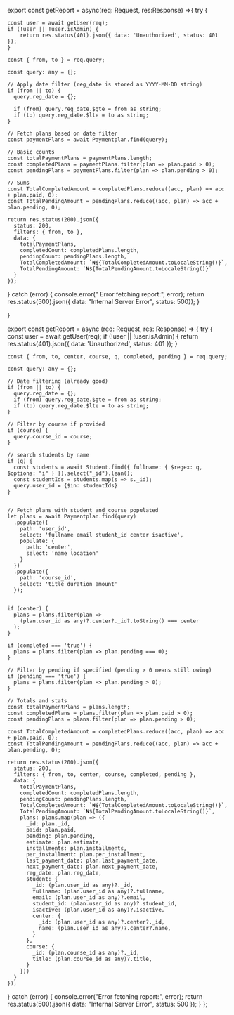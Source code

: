 export const getReport = async(req: Request, res:Response) =>{
   try {

    const user = await getUser(req);
    if (!user || !user.isAdmin) {
        return res.status(401).json({ data: 'Unauthorized', status: 401 });
    }

    const { from, to } = req.query;

    const query: any = {};
    
    // Apply date filter (reg_date is stored as YYYY-MM-DD string)
    if (from || to) {
      query.reg_date = {};
    
      if (from) query.reg_date.$gte = from as string;
      if (to) query.reg_date.$lte = to as string;
    }
    
    // Fetch plans based on date filter
    const paymentPlans = await Paymentplan.find(query);
    
    // Basic counts
    const totalPaymentPlans = paymentPlans.length;
    const completedPlans = paymentPlans.filter(plan => plan.paid > 0);
    const pendingPlans = paymentPlans.filter(plan => plan.pending > 0);
    
    // Sums
    const TotalCompletedAmount = completedPlans.reduce((acc, plan) => acc + plan.paid, 0);
    const TotalPendingAmount = pendingPlans.reduce((acc, plan) => acc + plan.pending, 0);
    
    return res.status(200).json({
      status: 200,
      filters: { from, to },
      data: {
        totalPaymentPlans,
        completedCount: completedPlans.length,
        pendingCount: pendingPlans.length,
        TotalCompletedAmount: `₦${TotalCompletedAmount.toLocaleString()}`,
        TotalPendingAmount: `₦${TotalPendingAmount.toLocaleString()}`
      }
    });
    
   } catch (error) {
    console.error(" Error fetching report:", error);
    return res.status(500).json({ data: "Internal Server Error", status: 500});
   }

    
}








<!-- ====================================================================== -->
export const getReport = async (req: Request, res: Response) => {
  try {
    const user = await getUser(req);
    if (!user || !user.isAdmin) {
      return res.status(401).json({ data: 'Unauthorized', status: 401 });
    }

    const { from, to, center, course, q, completed, pending } = req.query;

    const query: any = {};

    // Date filtering (already good)
    if (from || to) {
      query.reg_date = {};
      if (from) query.reg_date.$gte = from as string;
      if (to) query.reg_date.$lte = to as string;
    }

    // Filter by course if provided
    if (course) {
      query.course_id = course;
    }

    // search students by name
    if (q) {
      const students = await Student.find({ fullname: { $regex: q, $options: "i" } }).select("_id").lean();
      const studentIds = students.map(s => s._id);
      query.user_id = {$in: studentIds}
    }


    // Fetch plans with student and course populated
    let plans = await Paymentplan.find(query)
      .populate({
        path: 'user_id',
        select: 'fullname email student_id center isactive',
        populate: {
          path: 'center',
          select: 'name location' 
        }
      })
      .populate({
        path: 'course_id',
        select: 'title duration amount'
      });

    
    if (center) {
      plans = plans.filter(plan =>
        (plan.user_id as any)?.center?._id?.toString() === center
      );
    }

    if (completed === 'true') {
      plans = plans.filter(plan => plan.pending === 0);
    }

    // Filter by pending if specified (pending > 0 means still owing)
    if (pending === 'true') {
      plans = plans.filter(plan => plan.pending > 0);
    }

    // Totals and stats
    const totalPaymentPlans = plans.length;
    const completedPlans = plans.filter(plan => plan.paid > 0);
    const pendingPlans = plans.filter(plan => plan.pending > 0);

    const TotalCompletedAmount = completedPlans.reduce((acc, plan) => acc + plan.paid, 0);
    const TotalPendingAmount = pendingPlans.reduce((acc, plan) => acc + plan.pending, 0);

    return res.status(200).json({
      status: 200,
      filters: { from, to, center, course, completed, pending },
      data: {
        totalPaymentPlans,
        completedCount: completedPlans.length,
        pendingCount: pendingPlans.length,
        TotalCompletedAmount: `₦${TotalCompletedAmount.toLocaleString()}`,
        TotalPendingAmount: `₦${TotalPendingAmount.toLocaleString()}`,
        plans: plans.map(plan => ({
          _id: plan._id,
          paid: plan.paid,
          pending: plan.pending,
          estimate: plan.estimate,
          installments: plan.installments,
          per_installment: plan.per_installment,
          last_payment_date: plan.last_payment_date,
          next_payment_date: plan.next_payment_date,
          reg_date: plan.reg_date,
          student: {
            _id: (plan.user_id as any)?._id,
            fullname: (plan.user_id as any)?.fullname,
            email: (plan.user_id as any)?.email,
            student_id: (plan.user_id as any)?.student_id,
            isactive: (plan.user_id as any)?.isactive,
            center: {
              _id: (plan.user_id as any)?.center?._id,
              name: (plan.user_id as any)?.center?.name,
            }
          },
          course: {
            _id: (plan.course_id as any)?._id,
            title: (plan.course_id as any)?.title,
          }
        }))
      }
    });

  } catch (error) {
    console.error("Error fetching report:", error);
    return res.status(500).json({ data: "Internal Server Error", status: 500 });
  }
};